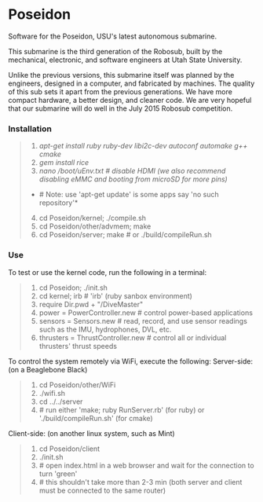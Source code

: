Poseidon
===========

Software for the Poseidon, USU's latest autonomous submarine.

This submarine is the third generation of the Robosub, built by the mechanical, electronic, and software engineers at Utah State University.

Unlike the previous versions, this submarine itself was planned by the engineers, designed in a computer, and fabricated by machines. The quality of this sub sets it apart from the previous generations. We have more compact hardware, a better design, and cleaner code. We are very hopeful that our submarine will do well in the July 2015 Robosub competition.

### Installation

> 1. *apt-get install ruby ruby-dev libi2c-dev autoconf automake g++ cmake*
> 2. *gem install rice*
> 3. *nano /boot/uEnv.txt # disable HDMI (we also recommend disabling eMMC and booting from microSD for more pins)*
> * \# Note: use 'apt-get update' is some apps say 'no such repository'*
> 4. cd Poseidon/kernel; ./compile.sh
> 5. cd Poseidon/other/advmem; make
> 6. cd Poseidon/server; make \# or ./build/compileRun.sh

### Use
To test or use the kernel code, run the following in a terminal:
> 1. cd Poseidon; ./init.sh
> 2. cd kernel; irb                   \# 'irb' (ruby sanbox environment)
> 3. require Dir.pwd + "/DiveMaster"
> 4. power = PowerController.new      \# control power-based applications
> 5. sensors = Sensors.new            \# read, record, and use sensor readings such as the IMU, hydrophones, DVL, etc.
> 6. thrusters = ThrustController.new \# control all or individual thrusters' thrust speeds

To control the system remotely via WiFi, execute the following:
Server-side: (on a Beaglebone Black)
> 1. cd Poseidon/other/WiFi
> 2. ./wifi.sh
> 3. cd ../../server
> 4. \# run either 'make; ruby RunServer.rb' (for ruby) or './build/compileRun.sh' (for cmake)

Client-side: (on another linux system, such as Mint)
> 1. cd Poseidon/client
> 2. ./init.sh
> 3. \# open index.html in a web browser and wait for the connection to turn 'green'
> 4. \# this shouldn't take more than 2-3 min (both server and client must be connected to the same router)
